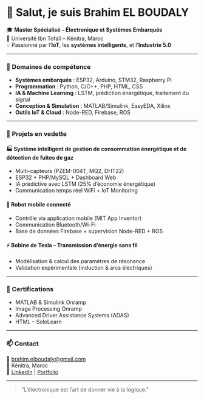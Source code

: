 # 👋 Salut, je suis Brahim EL BOUDALY

🎓 **Master Spécialisé – Électronique et Systèmes Embarqués**  
📍 Université Ibn Tofaïl – Kénitra, Maroc  
💡 Passionné par l’**IoT**, les **systèmes intelligents**, et l’**Industrie 5.0**

---

### 🚀 Domaines de compétence
- **Systèmes embarqués** : ESP32, Arduino, STM32, Raspberry Pi  
- **Programmation** : Python, C/C++, PHP, HTML, CSS  
- **IA & Machine Learning** : LSTM, prédiction énergétique, traitement du signal  
- **Conception & Simulation** : MATLAB/Simulink, EasyEDA, Xilinx  
- **Outils IoT & Cloud** : Node-RED, Firebase, ROS

---

### 🧩 Projets en vedette
#### 🏭 Système intelligent de gestion de consommation énergétique et de détection de fuites de gaz
- Multi-capteurs (PZEM-004T, MQ2, DHT22)
- ESP32 + PHP/MySQL + Dashboard Web
- IA prédictive avec LSTM (25% d’économie énergétique)
- Communication temps réel WiFi + IoT Monitoring

#### 🤖 Robot mobile connecté
- Contrôle via application mobile (MIT App Inventor)
- Communication Bluetooth/Wi-Fi
- Base de données Firebase + supervision Node-RED + ROS

#### ⚡ Bobine de Tesla – Transmission d’énergie sans fil
- Modélisation & calcul des paramètres de résonance
- Validation expérimentale (induction & arcs électriques)

---

### 🧠 Certifications
- MATLAB & Simulink Onramp  
- Image Processing Onramp  
- Advanced Driver Assistance Systems (ADAS)  
- HTML – SoloLearn  

---

### 📫 Contact
📩 brahim.elboudaly@gmail.com  
📍 Kénitra, Maroc  
🔗 [LinkedIn](https://linkedin.com/in/...) | [Portfolio](https://...)

---
> “L’électronique est l’art de donner vie à la logique.”
